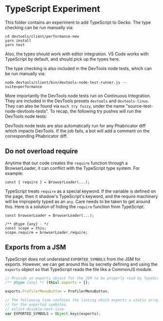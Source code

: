 # TypeScript Experiment

This folder contains an experiment to add TypeScript to Gecko. The type checking can be run manually via:

```
cd devtools/client/performance-new
yarn install
yarn test
```

Also, the types should work with editor integration. VS Code works with TypeScript by default, and should pick up the types here.

The type checking is also included in the DevTools node tests, which can be run manually via:
```
node devtools/client/bin/devtools-node-test-runner.js --suite=performance
```

More importantly the DevTools node tests run on Continuous Integration. They are included in the DevTools presets `devtools` and `devtools-linux`. They can also be found via `mach try fuzzy`, under the name "source-test-node-devtools-tests". To recap, the following try pushes will run the DevTools node tests:

DevTools node tests are also automatically run for any Phabricator diff which impacts DevTools. If the job fails, a bot will add a comment on the corresponding Phabricator diff.

## Do not overload require

Anytime that our code creates the `require` function through a BrowserLoader, it can conflict with the TypeScript type system. For example:

```
const { require } = BrowserLoader(...);
```

TypeScript treats `require` as a special keyword. If the variable is defined on the page, then it shadow's TypeScript's keyword, and the require machinery will be improperly typed as an `any`. Care needs to be taken to get around this. Here is a solution of hiding the `require` function from TypeScript:

```
const browserLoader = BrowserLoader(...);

/** @type {any} - */
const scope = this;
scope.require = browserLoader.require;
```

## Exports from a JSM

TypeScript does not understand `EXPORTED_SYMBOLS` from the JSM for exports. However, we can get around this by secretly defining and using the `exports` object so that TypeScript reads the file like a CommonJS module.

```js
// Provide an exports object for the JSM to be properly read by TypeScript.
/** @type {any} */ (this).exports = {};

exports.ProfilerMenuButton = ProfilerMenuButton;

// The following line confuses the linting which expects a static array expression.
// for the exported symboles.
// eslint-disable-next-line
var EXPORTED_SYMBOLS = Object.keys(exports);
```
